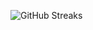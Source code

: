 ![GitHub Streaks](https://github-streaks-mqc9.onrender.com/streak/happilli/image?theme=midnight&cache_bust=1743273751&lang=ja)
